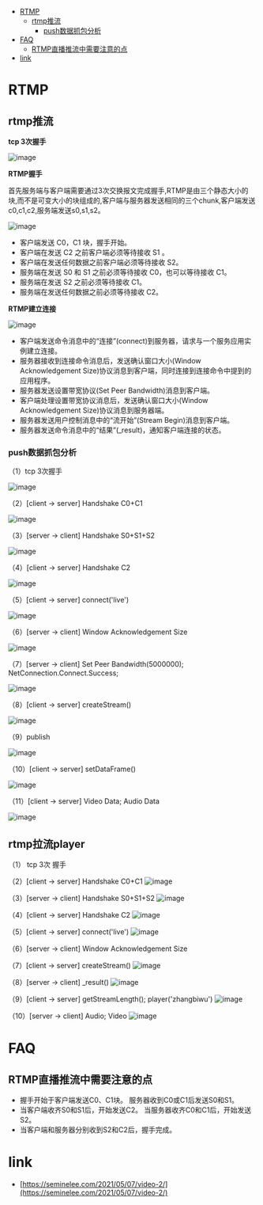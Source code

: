 <!-- TOC -->

- [RTMP](#rtmp)
    - [rtmp推流](#rtmp推流)
        - [push数据抓包分析](#push数据抓包分析)
- [FAQ](#faq)
    - [RTMP直播推流中需要注意的点](#rtmp直播推流中需要注意的点)
- [link](#link)

<!-- /TOC -->

# RTMP

## rtmp推流

**tcp 3次握手**

![image](https://user-images.githubusercontent.com/17688273/151367387-033e6e19-cc2c-422f-a708-0aeb1b54af8c.png)


**RTMP握手**

首先服务端与客户端需要通过3次交换报文完成握手,RTMP是由三个静态大小的块,而不是可变大小的块组成的,客户端与服务器发送相同的三个chunk,客户端发送c0,c1,c2,服务端发送s0,s1,s2。

![image](https://user-images.githubusercontent.com/17688273/151366769-4ffb1ea8-3411-47f0-9fbd-4ca2b897a2c1.png)

* 客户端发送 C0，C1 块，握手开始。
* 客户端在发送 C2 之前客户端必须等待接收 S1 。
* 客户端在发送任何数据之前客户端必须等待接收 S2。
* 服务端在发送 S0 和 S1 之前必须等待接收 C0，也可以等待接收 C1。
* 服务端在发送 S2 之前必须等待接收 C1。
* 服务端在发送任何数据之前必须等待接收 C2。

**RTMP建立连接**

![image](https://user-images.githubusercontent.com/17688273/151366968-e16d000c-1ddb-4020-b180-5f832a319d56.png)

* 客户端发送命令消息中的“连接”(connect)到服务器，请求与一个服务应用实例建立连接。
* 服务器接收到连接命令消息后，发送确认窗口大小(Window Acknowledgement Size)协议消息到客户端，同时连接到连接命令中提到的应用程序。
* 服务器发送设置带宽协议(Set Peer Bandwidth)消息到客户端。
* 客户端处理设置带宽协议消息后，发送确认窗口大小(Window Acknowledgement Size)协议消息到服务器端。
* 服务器发送用户控制消息中的“流开始”(Stream Begin)消息到客户端。
* 服务器发送命令消息中的“结果”(_result)，通知客户端连接的状态。


### push数据抓包分析

（1）tcp 3次握手

![image](https://user-images.githubusercontent.com/17688273/151356256-db02b030-0b67-40e5-8f1b-e0083a10ac19.png)


（2）[client -> server] Handshake C0+C1 

![image](https://user-images.githubusercontent.com/17688273/151356966-b274e0bb-cfcb-44f3-8d05-a46aea46d271.png)


（3）[server -> client] Handshake S0+S1+S2

![image](https://user-images.githubusercontent.com/17688273/151357271-78302be9-87f6-46c3-8065-23f252dc3501.png)

（4）[client -> server] Handshake C2

![image](https://user-images.githubusercontent.com/17688273/151357896-8da6a4ef-d340-4050-8613-b3ee06fa7eb5.png)


（5）[client -> server] connect('live') 

![image](https://user-images.githubusercontent.com/17688273/151359231-20b2f87a-cd5c-4986-ad9b-57c27ce5d1a5.png)


（6）[server -> client] Window Acknowledgement Size

![image](https://user-images.githubusercontent.com/17688273/151360346-275a8dfc-810e-4ae5-92a2-02fa6318ff3f.png)

（7）[server -> client] Set Peer Bandwidth(5000000); NetConnection.Connect.Success;

![image](https://user-images.githubusercontent.com/17688273/151361033-413b148d-2258-4299-a698-2f66c259f16e.png)

（8）[client -> server] createStream()

![image](https://user-images.githubusercontent.com/17688273/151361676-024f6a4c-fae1-43b6-b9b7-96ef7f610862.png)

（9）publish

![image](https://user-images.githubusercontent.com/17688273/151362836-bc326fb1-0114-48bc-b21c-d244c1e08e33.png)

（10）[client -> server] setDataFrame()

![image](https://user-images.githubusercontent.com/17688273/151363724-c4d15e6c-bca7-48f5-942f-979df1edb011.png)

（11）[client -> server] Video Data; Audio Data

![image](https://user-images.githubusercontent.com/17688273/151363964-912042b6-167b-4343-b6bb-feb63b92ecf7.png)


## rtmp拉流player

（1） tcp 3次 握手

（2）[client -> server] Handshake C0+C1 
![image](https://user-images.githubusercontent.com/17688273/151473525-429dc786-52db-42ef-9f29-861563f79e64.png)

（3）[server -> client] Handshake S0+S1+S2
![image](https://user-images.githubusercontent.com/17688273/151473719-61559bd7-9bcb-4a0a-80c4-2f77aa626a44.png)

（4）[client -> server] Handshake C2
![image](https://user-images.githubusercontent.com/17688273/151473808-244bb8f1-271f-461c-add9-0bc591d5e7ad.png)

（5）[client -> server] connect('live') 
![image](https://user-images.githubusercontent.com/17688273/151473936-116230a5-0e98-44ec-8725-2edebb095c40.png)

（6）[server -> client] Window Acknowledgement Size

（7）[client -> server] createStream()
![image](https://user-images.githubusercontent.com/17688273/151474326-69d445c4-de41-4b11-a380-1e063ec4c3c8.png)

（8）[server -> client] _result()
![image](https://user-images.githubusercontent.com/17688273/151474412-ba200052-2448-4e82-a2ed-dde50fb10a12.png)

（9）[client -> server] getStreamLength(); player('zhangbiwu')
![image](https://user-images.githubusercontent.com/17688273/151474561-5ba0db97-af49-4455-9e36-2179f6bfec18.png)

（10）[server -> client] Audio; Video
![image](https://user-images.githubusercontent.com/17688273/151474816-e83d5de2-fea8-4af8-ac49-3e3bb390f408.png)


# FAQ

## RTMP直播推流中需要注意的点
* 握手开始于客户端发送C0、C1块。 服务器收到C0或C1后发送S0和S1。
* 当客户端收齐S0和S1后，开始发送C2。 当服务器收齐C0和C1后，开始发送S2。
* 当客户端和服务器分别收到S2和C2后，握手完成。

# link

- [https://seminelee.com/2021/05/07/video-2/](https://seminelee.com/2021/05/07/video-2/)
